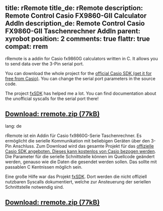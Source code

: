 title: rRemote
title_de: rRemote
description: Remote Control Casio FX9860-GII Calculator AddIn
description_de: Remote Control Casio FX9860-GII Taschenrechner AddIn
parent: xyrobot
position: 2
comments: true
flattr: true
compat: rrem
---

rRemote is a addin for Casio fx9860G calculators written in C. It allows you to send data over the 3-Pin serial port.

You can download the whole project for the [official Casio SDK (get it for free from Casio)][1]. You can change the serial port parameters in the source code.

The project [fxSDK][2] has helped me a lot. You can find documentation about the unofficial syscalls for the serial port there!

## [Download: rremote.zip (77kB)][3]

 [1]: http://edu.casio.com/products/sdk/9860sdk.html
 [2]: http://sourceforge.net/apps/trac/fxsdk
 [3]: files/rremote.zip

lang: de

rRemote ist ein Addin für Casio fx9860G-Serie Taschenrechner. Es ermöglicht die serielle Kommunikation mit beliebigen Geräten über den 3-Pin Anschluss.
Zum Download wird das gesamte Projekt für das [offizielle Casio SDK angeboten. Dieses kann kostenlos von Casio bezogen werden][1]. Die Parameter für die serielle Schnittstelle können im Quellcode geändert werden, genauso wie die Daten die gesendet werden sollen. Das sollte mit passablen C Kentnissen möglich sein.

Eine große Hilfe war das Projekt [fxSDK][2]. Dort werden die nicht offiziell nutzbaren Syscalls dokumentiert, welche zur Ansteuerung der seriellen Schnittstelle notwendig sind.

## [Download: rremote.zip (77kB)][3]

 [1]: http://edu.casio.com/products/sdk/9860sdk.html
 [2]: http://sourceforge.net/apps/trac/fxsdk
 [3]: files/rremote.zip
